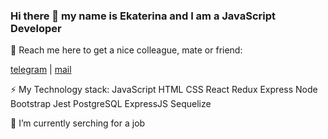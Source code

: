 ### Hi there 👋 my name is Ekaterina and I am a JavaScript Developer

🔎 Reach me here to get a nice colleague, mate or friend:

[telegram](https://t.me/katealterego) | [mail](barsukova.ekat@gmail.com)

⚡ My Technology stack:
JavaScript HTML CSS React Redux Express Node 
Bootstrap Jest PostgreSQL ExpressJS Sequelize

🧠 I’m currently serching for a job
